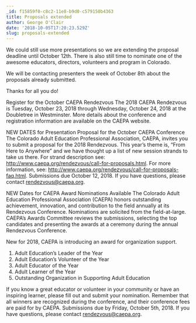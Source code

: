 ```yaml
---
_id: f15859f0-c8c2-11e8-b9d0-c579150b4363
title: Proposals extended
author: George O'Clair
date: '2018-10-05T17:20:23.529Z'
slug: proposals-extended
---
```

We could still use more presentations so we are extending the proposal deadline until October 12th. There is also still time to nominate one of the awesome educators, directors, volunteers and program in Colorado. 

We will be contacting presenters the week of October 8th about the proposals already submitted.

Thanks for all you do!


Register for the October CAEPA Rendezvous
The 2018 CAEPA Rendezvous is Tuesday, October 23, 2018 through Wednesday, October 24, 2018 at the Doubletree in Westminster. More details about the conference and registration information are available on the CAEPA website.
 
NEW DATES for Presentation Proposal for the October CAEPA Conference
The Colorado Adult Education Professional Association, CAEPA, invites you to submit a proposal for the 2018 Rendezvous. This year’s theme is, “From Here to Anywhere” and we have thought up a list of new session strands to take us there.  For strand description see: http://www.caepa.org/rendezvous/call-for-proposals.html.  For more information, see: http://www.caepa.org/rendezvous/call-for-proposals-faq.html.  Submissions due October 12, 2018.  If you have questions, please contact rendezvous@caepa.org.
 
NEW Dates for CAEPA Award Nominations Available
The Colorado Adult Education Professional Association (CAEPA) honors outstanding achievement, innovation, and contribution to the field annually at its Rendezvous Conference. Nominations are solicited from the field-at-large. CAEPA’s Awards Committee reviews the submissions, selecting the top candidates and presenting the awards at a ceremony during the annual Rendezvous Conference.
 
New for 2018, CAEPA is introducing an award for organization support.
1.	Adult Education’s Leader of the Year
2.	Adult Education’s Volunteer of the Year
3.	Adult Educator of the Year
4.	Adult Learner of the Year
5.	Outstanding Organization in Supporting Adult Education
 
If you know a great educator or volunteer in your community or have an inspiring learner, please fill out and submit your nomination.  Remember that all winners are recognized during the conference, and their conference fees are paid for by CAEPA. Submissions due by Friday, October 5th, 2018.  If you have questions, please contact rendezvous@caepa.org.
